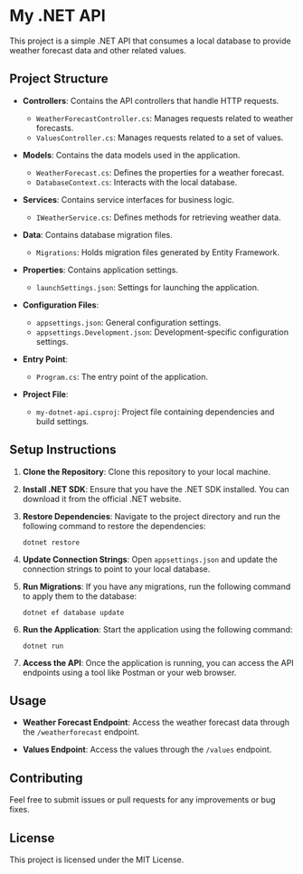 # My .NET API

This project is a simple .NET API that consumes a local database to provide weather forecast data and other related values. 

## Project Structure

- **Controllers**: Contains the API controllers that handle HTTP requests.
  - `WeatherForecastController.cs`: Manages requests related to weather forecasts.
  - `ValuesController.cs`: Manages requests related to a set of values.

- **Models**: Contains the data models used in the application.
  - `WeatherForecast.cs`: Defines the properties for a weather forecast.
  - `DatabaseContext.cs`: Interacts with the local database.

- **Services**: Contains service interfaces for business logic.
  - `IWeatherService.cs`: Defines methods for retrieving weather data.

- **Data**: Contains database migration files.
  - `Migrations`: Holds migration files generated by Entity Framework.

- **Properties**: Contains application settings.
  - `launchSettings.json`: Settings for launching the application.

- **Configuration Files**:
  - `appsettings.json`: General configuration settings.
  - `appsettings.Development.json`: Development-specific configuration settings.

- **Entry Point**:
  - `Program.cs`: The entry point of the application.

- **Project File**:
  - `my-dotnet-api.csproj`: Project file containing dependencies and build settings.

## Setup Instructions

1. **Clone the Repository**: 
   Clone this repository to your local machine.

2. **Install .NET SDK**: 
   Ensure that you have the .NET SDK installed. You can download it from the official .NET website.

3. **Restore Dependencies**: 
   Navigate to the project directory and run the following command to restore the dependencies:
   ```
   dotnet restore
   ```

4. **Update Connection Strings**: 
   Open `appsettings.json` and update the connection strings to point to your local database.

5. **Run Migrations**: 
   If you have any migrations, run the following command to apply them to the database:
   ```
   dotnet ef database update
   ```

6. **Run the Application**: 
   Start the application using the following command:
   ```
   dotnet run
   ```

7. **Access the API**: 
   Once the application is running, you can access the API endpoints using a tool like Postman or your web browser.

## Usage

- **Weather Forecast Endpoint**: 
  Access the weather forecast data through the `/weatherforecast` endpoint.

- **Values Endpoint**: 
  Access the values through the `/values` endpoint.

## Contributing

Feel free to submit issues or pull requests for any improvements or bug fixes. 

## License

This project is licensed under the MIT License.